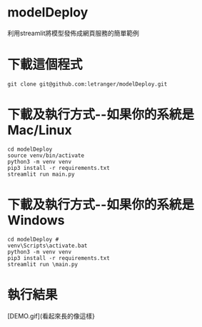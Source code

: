 # modelDeploy
利用streamlit將模型發佈成網頁服務的簡單範例

# 下載這個程式
```
git clone git@github.com:letranger/modelDeploy.git
```
# 下載及執行方式--如果你的系統是Mac/Linux
```
cd modelDeploy 
source venv/bin/activate
python3 -m venv venv
pip3 install -r requirements.txt
streamlit run main.py
```

# 下載及執行方式--如果你的系統是Windows
```
cd modelDeploy #
venv\Scripts\activate.bat
python3 -m venv venv
pip3 install -r requirements.txt
streamlit run \main.py
```

# 執行結果
[DEMO.gif](看起來長的像這樣}
